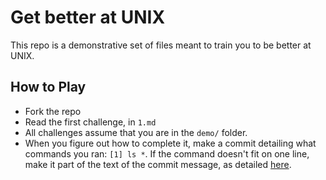 # Get better at UNIX

This repo is a demonstrative set of files meant to train you to be better at
UNIX.

## How to Play

* Fork the repo
* Read the first challenge, in `1.md`
* All challenges assume that you are in the `demo/` folder.
* When you figure out how to complete it, make a commit detailing what commands you ran:
  `[1] ls *`. If the command doesn't fit on one line, make it part of the text
  of the commit message, as detailed [here](http://tbaggery.com/2008/04/19/a-note-about-git-commit-messages.html).

